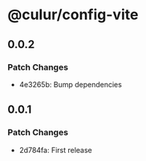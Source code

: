 # @culur/config-vite

## 0.0.2

### Patch Changes

- 4e3265b: Bump dependencies

## 0.0.1

### Patch Changes

- 2d784fa: First release
